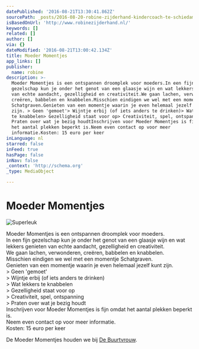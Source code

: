 ```yaml
---
datePublished: '2016-08-21T13:30:41.862Z'
sourcePath: _posts/2016-08-20-robine-zijderhand-kindercoach-te-schiedam.md
isBasedOnUrl: 'http://www.robinezijderhand.nl/'
keywords: []
related: []
author: []
via: {}
dateModified: '2016-08-21T13:00:42.134Z'
title: Moeder Momentjes
app_links: []
publisher:
  name: robine
description: >-
  Moeder Momentjes is een ontspannen droomplek voor moeders.In een fijn
  gezelschap kun je onder het genot van een glaasje wijn en wat lekkers genieten
  van echte aandacht, gezelligheid en creativiteit.We gaan lachen, verwonderen,
  creëren, babbelen en knabbelen.Misschien eindigen we wel met een momentje
  Schatgraven.Genieten van een momentje waarin je even helemaal jezelf kunt
  zijn. > Geen 'gemoet'> Wijntje erbij (of iets anders te drinken)> Wat lekkers
  te knabbelen> Gezelligheid staat voor op> Creativiteit, spel, ontspanning>
  Praten over wat je bezig houdtInschrijven voor Moeder Momentjes is fijn omdat
  het aantal plekken beperkt is.Neem even contact op voor meer
  informatie.Kosten: 15 euro per keer
inLanguage: nl
starred: false
inFeed: true
hasPage: false
inNav: false
_context: 'http://schema.org'
_type: MediaObject

---
```

# Moeder Momentjes
![Superleuk](https://the-grid-user-content.s3-us-west-2.amazonaws.com/9f760ec0-6025-426f-a018-6d0bcee485d0.jpg)

Moeder Momentjes is een ontspannen droomplek voor moeders.  
In een fijn gezelschap kun je onder het genot van een glaasje wijn en wat lekkers genieten van echte aandacht, gezelligheid en creativiteit.  
We gaan lachen, verwonderen, creëren, babbelen en knabbelen.  
Misschien eindigen we wel met een momentje Schatgraven.  
Genieten van een momentje waarin je even helemaal jezelf kunt zijn.   
\> Geen 'gemoet'  
\> Wijntje erbij (of iets anders te drinken)  
\> Wat lekkers te knabbelen  
\> Gezelligheid staat voor op  
\> Creativiteit, spel, ontspanning  
\> Praten over wat je bezig houdt  
Inschrijven voor Moeder Momentjes is fijn omdat het aantal plekken beperkt is.  
Neem even contact op voor meer informatie.  
Kosten: 15 euro per keer

De Moeder Momentjes houden we bij [De Buurtvrouw][0].

[0]: http://www.buurt-vrouw.nl/